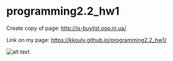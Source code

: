 # programming2.2_hw1
Create copy of page: http://js-buylist.oop.in.ua/

Link on my page: https://kkouly.github.io/programming2.2_hw1/

![alt text](https://github.com/KKOULY/programming2.2_hw1/blob/main/PageImage.jpg "")
